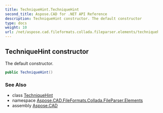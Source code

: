 ```yaml
---
title: TechniqueHint.TechniqueHint
second_title: Aspose.CAD for .NET API Reference
description: TechniqueHint constructor. The default constructor
type: docs
weight: 10
url: /net/aspose.cad.fileformats.collada.fileparser.elements/techniquehint/techniquehint/
---
```

## TechniqueHint constructor

The default constructor.

```csharp
public TechniqueHint()
```

### See Also

* class [TechniqueHint](../)
* namespace [Aspose.CAD.FileFormats.Collada.FileParser.Elements](../../techniquehint/)
* assembly [Aspose.CAD](../../../)



